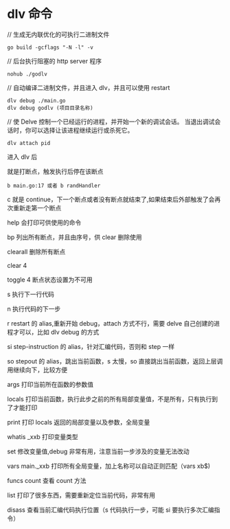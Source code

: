 # dlv 命令

// 生成无内联优化的可执行二进制文件

```shell
go build -gcflags "-N -l" -v
```

// 后台执行阻塞的 http server 程序

```shell
nohub ./godlv
```

// 自动编译二进制文件，并且进入 dlv，并且可以使用 restart

```shell
dlv debug ./main.go
dlv debug godlv (项目目录名称)
```

// 使 Delve 控制一个已经运行的进程，并开始一个新的调试会话。 当退出调试会话时，你可以选择让该进程继续运行或杀死它。

```shell
dlv attach pid
```

进入 dlv 后

就是打断点，触发执行后停在该断点

```shell
b main.go:17 或者 b randHandler
```

c 就是 continue，下一个断点或者没有断点就结束了,如果结束后外部触发了会再次重新走第一个断点

help 会打印可供使用的命令

bp 列出所有断点，并且由序号，供 clear 删除使用

clearall 删除所有断点

clear 4

toggle 4 断点状态设置为不可用

s 执行下一行代码

n 执行代码的下一步

r restart 的 alias,重新开始 debug，attach 方式不行，需要 delve 自己创建的进程才可以，比如 dlv debug 的方式

si step-instruction 的 alias，针对汇编代码，否则和 step 一样

so stepout 的 alias，跳出当前函数，s 太慢，so 直接跳出当前函数，返回上层调用继续向下，比较方便

args 打印当前所在函数的参数值

locals 打印当前函数，执行此步之前的所有局部变量值，不是所有，只有执行到了才能打印

print 打印 locals 返回的局部变量以及参数，全局变量

whatis \_xxb 打印变量类型

set 修改变量值,debug 非常有用，注意当前一步涉及的变量无法改动

vars main.\_xxb 打印所有全局变量，加上名称可以自动正则匹配（vars xb$)

funcs count 查看 count 方法

list 打印了很多东西，需要重新定位当前代码，非常有用

disass 查看当前汇编代码执行位置（s 代码执行一步，可能 si 要执行多次汇编指令）

